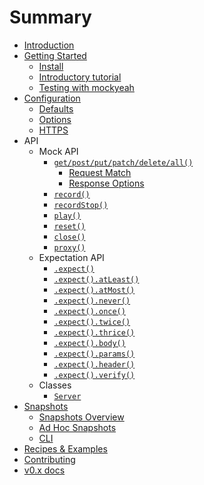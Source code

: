 # Summary

- [Introduction](README.md)
- [Getting Started](Getting-Started.md)
  - [Install](Getting-Started.md#install)
  - [Introductory tutorial](Getting-Started.md#introductory-tutorial)
  - [Testing with mockyeah](Getting-Started.md#testing-with-mockyeah)
- [Configuration](Configuration.md)
  - [Defaults](Configuration.md#default-configuration)
  - [Options](Configuration.md#options)
  - [HTTPS](Configuration.md#https)
- API
  - Mock API
    - [`get/post/put/patch/delete/all()`](API/Mock-API.md)
      - [Request Match](API/Mock-API.md#match)
      - [Response Options](API/Mock-API.md#options)
    - [`record()`](API/record.md)
    - [`recordStop()`](API/recordStop.md)
    - [`play()`](API/play.md)
    - [`reset()`](API/reset.md)
    - [`close()`](API/close.md)
    - [`proxy()`](API/proxy.md)
  - Expectation API
    - [`.expect()`](API/Expectation-API.md#expect)
    - [`.expect().atLeast()`](API/Expectation-API.md#atLeast)
    - [`.expect().atMost()`](API/Expectation-API.md#atMost)
    - [`.expect().never()`](API/Expectation-API.md#never)
    - [`.expect().once()`](API/Expectation-API.md#once)
    - [`.expect().twice()`](API/Expectation-API.md#twice)
    - [`.expect().thrice()`](API/Expectation-API.md#thrice)
    - [`.expect().body()`](API/Expectation-API.md#body)
    - [`.expect().params()`](API/Expectation-API.md#params)
    - [`.expect().header()`](API/Expectation-API.md#header)
    - [`.expect().verify()`](API/Expectation-API.md#verify)
  - Classes
    - [`Server`](API/Server.md)
- [Snapshots](Snapshots/Overview.md)
  - [Snapshots Overview](Snapshots/Overview.md#snapshots-overview)
  - [Ad Hoc Snapshots](Snapshots/Overview.md#ad-hoc-snapshots)
  - [CLI](Snapshots/CLI.md)
- [Recipes & Examples](https://github.com/mockyeah/mockyeah/tree/master/examples)
- [Contributing](Contributing.md)
- [v0.x docs](https://mockyeah.js.org/archive/0.16)
